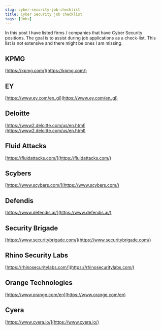 ```yaml
---
slug: cyber-security-job-checklist
title: Cyber Security job checklist
tags: [Jobs]
---
```


In this post I have listed firms / companies that have Cyber Security positions. 
The goal is to assist during job applications as a check-list.
This list is not extensive and there might be ones I am missing.

<!-- truncate -->



## KPMG
[https://kpmg.com/](https://kpmg.com/)


## EY
[https://www.ey.com/en_gl](https://www.ey.com/en_gl)


## Deloitte
[https://www2.deloitte.com/us/en.html](https://www2.deloitte.com/us/en.html)


## Fluid Attacks
[https://fluidattacks.com/](https://fluidattacks.com/)


## Scybers
[https://www.scybers.com/](https://www.scybers.com/)


## Defendis
[https://www.defendis.ai/](https://www.defendis.ai/)


## Security Brigade
[https://www.securitybrigade.com/](https://www.securitybrigade.com/)


## Rhino Security Labs
[https://rhinosecuritylabs.com/](https://rhinosecuritylabs.com/)


## Orange Technologies
[https://www.orange.com/en](https://www.orange.com/en)


## Cyera
[https://www.cyera.io/](https://www.cyera.io/)
